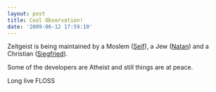 ```yaml
---
layout: post
title: Cool Observation!
date: '2009-06-12 17:59:10'
---
```


Zeitgeist is being maintained by a Moslem (<a href="http://geekyogre.com/about-2/">Seif</a>), a Jew (<a href="http://theesylum.com/">Natan</a>) and a Christian (<a href="http://bloc.eurion.net/">Siegfried</a>).

Some of the developers are Atheist and still things are at peace.

Long live FLOSS
